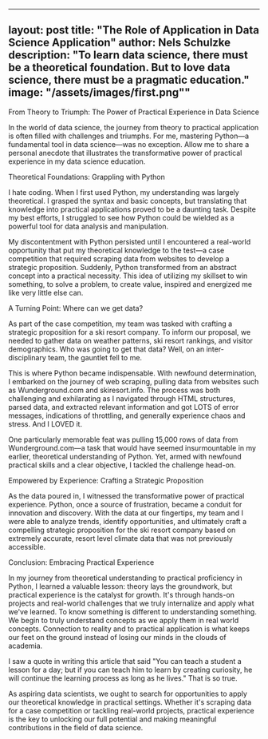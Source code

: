 
---
layout: post
title:  "The Role of Application in Data Science Application"
author: Nels Schulzke
description: "To learn data science, there must be a theoretical foundation. But to love data science, there must be a pragmatic education."
image: "/assets/images/first.png""
---

From Theory to Triumph: The Power of Practical Experience in Data Science

In the world of data science, the journey from theory to practical application is often filled with challenges and triumphs. For me, mastering Python—a fundamental tool in data science—was no exception. Allow me to share a personal anecdote that illustrates the transformative power of practical experience in my data science education.

Theoretical Foundations: Grappling with Python

I hate coding. When I first used Python, my understanding was largely theoretical. I grasped the syntax and basic concepts, but translating that knowledge into practical applications proved to be a daunting task. Despite my best efforts, I struggled to see how Python could be wielded as a powerful tool for data analysis and manipulation.

My discontentment with Python persisted until I encountered a real-world opportunity that put my theoretical knowledge to the test—a case competition that required scraping data from websites to develop a strategic proposition. Suddenly, Python transformed from an abstract concept into a practical necessity. This idea of utilizing my skillset to win something, to solve a problem, to create value, inspired and energized me like very little else can.

A Turning Point: Where can we get data?

As part of the case competition, my team was tasked with crafting a strategic proposition for a ski resort company. To inform our proposal, we needed to gather data on weather patterns, ski resort rankings, and visitor demographics. Who was going to get that data? Well, on an inter-disciplinary team, the gauntlet fell to me.

This is where Python became indispensable. With newfound determination, I embarked on the journey of web scraping, pulling data from websites such as Wunderground.com and skiresort.info. The process was both challenging and exhilarating as I navigated through HTML structures, parsed data, and extracted relevant information and got LOTS of error messages, indications of throttling, and generally experience chaos and stress. And I LOVED it.

One particularly memorable feat was pulling 15,000 rows of data from Wunderground.com—a task that would have seemed insurmountable in my earlier, theoretical understanding of Python. Yet, armed with newfound practical skills and a clear objective, I tackled the challenge head-on.

Empowered by Experience: Crafting a Strategic Proposition

As the data poured in, I witnessed the transformative power of practical experience. Python, once a source of frustration, became a conduit for innovation and discovery. With the data at our fingertips, my team and I were able to analyze trends, identify opportunities, and ultimately craft a compelling strategic proposition for the ski resort company based on extremely accurate, resort level climate data that was not previously accessible.

Conclusion: Embracing Practical Experience

In my journey from theoretical understanding to practical proficiency in Python, I learned a valuable lesson: theory lays the groundwork, but practical experience is the catalyst for growth. It's through hands-on projects and real-world challenges that we truly internalize and apply what we've learned. To know something is different to understanding something. We begin to truly understand concepts as we apply them in real world concepts. Connection to reality and to practical application is what keeps our feet on the ground instead of losing our minds in the clouds of academia.

I saw a quote in writing this article that said "You can teach a student a lesson for a day; but if you can teach him to learn by creating curiosity, he will continue the learning process as long as he lives." That is so true.

As aspiring data scientists, we ought to search for opportunities to apply our theoretical knowledge in practical settings. Whether it's scraping data for a case competition or tackling real-world projects, practical experience is the key to unlocking our full potential and making meaningful contributions in the field of data science.